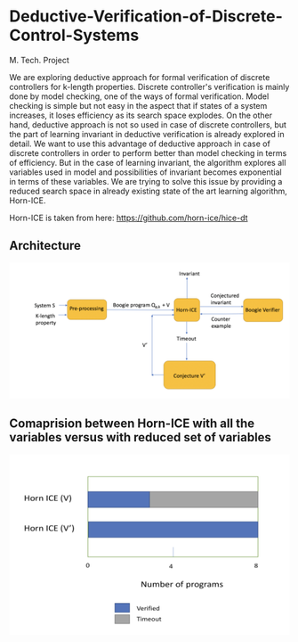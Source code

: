 # Deductive-Verification-of-Discrete-Control-Systems
M. Tech. Project

We are exploring deductive approach for formal verification of discrete controllers for k-length properties. Discrete controller's verification is mainly done by model checking, one of the ways of formal verification. Model checking is simple but not easy in the aspect that if states of a system increases, it loses efficiency as its search space explodes. On the other hand, deductive approach is not so used in case of discrete controllers, but the part of learning invariant in deductive verification is already explored in detail. We want to use this advantage of deductive approach in case of discrete controllers in order to perform better than model checking in terms of efficiency.  But in the case of learning invariant, the algorithm explores all variables used in model and possibilities of invariant becomes exponential in terms of these variables. We are trying to solve this issue by providing a reduced search space in already existing state of the art learning algorithm, Horn-ICE.

Horn-ICE is taken from here: https://github.com/horn-ice/hice-dt

## Architecture
![](images/architecture.png)


## Comaprision between Horn-ICE with all the variables versus with reduced set of variables
![](images/comparision.png)
